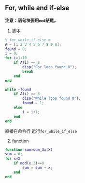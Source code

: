 ## For, while and if-else

**注意：语句块要用`end`结尾。**

1. 脚本

```matlab
% for_while_if_else.m
A = [1 2 3 4 5 6 7 8 9 0];
found = 0;
i = 0;
for i=1:10
    if A(i) == 8
        disp("For loop found 8");
        break
    end
end

while ~found
    if A(i) == 8
        disp("While loop found 8");
        found = 1;
    else
        i = i+1;
    end
end
```

直接在命令行 运行`for_while_if_else`

2. function

```matlab
function sum=sum_3x(X)
sum = 0;
for x=X
    if mod(x,3)==0
        sum = sum + x;
    end
end
```
